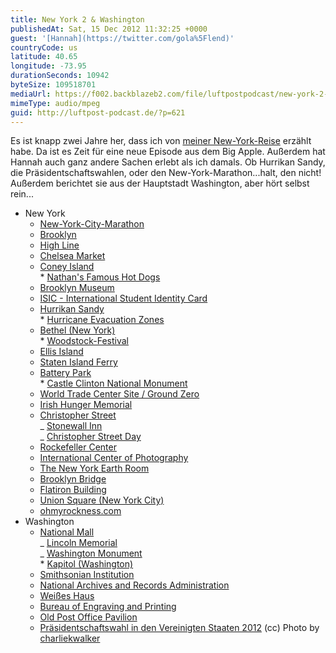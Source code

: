 ```yaml
---
title: New York 2 & Washington
publishedAt: Sat, 15 Dec 2012 11:32:25 +0000
guest: '[Hannah](https://twitter.com/gola%5Flend)'
countryCode: us
latitude: 40.65
longitude: -73.95
durationSeconds: 10942
byteSize: 109518701
mediaUrl: https://f002.backblazeb2.com/file/luftpostpodcast/new-york-2-washington.mp3
mimeType: audio/mpeg
guid: http://luftpost-podcast.de/?p=621
---
```


Es ist knapp zwei Jahre her, dass ich von [meiner New-York-Reise](http://luftpost-podcast.de/newyork/ 'New York') erzählt habe. Da ist es Zeit für eine neue Episode aus dem Big Apple. Außerdem hat Hannah auch ganz andere Sachen erlebt als ich damals. Ob Hurrikan Sandy, die Präsidentschaftswahlen, oder den New-York-Marathon...halt, den nicht! Außerdem berichtet sie aus der Hauptstadt Washington, aber hört selbst rein...

- New York
  - [New-York-City-Marathon](http://de.wikipedia.org/wiki/New-York-City-Marathon)
  - [Brooklyn](http://de.wikipedia.org/wiki/Brooklyn)
  - [High Line](http://de.wikipedia.org/wiki/High%5FLine)
  - [Chelsea Market](http://en.wikipedia.org/wiki/Chelsea%5FMarket)
  - [Coney Island](http://de.wikipedia.org/wiki/Coney%5FIsland)  
     \* [Nathan's Famous Hot Dogs](http://nathansfamous.com/PageFetch/)
  - [Brooklyn Museum](http://www.brooklynmuseum.org/)
  - [ISIC - International Student Identity Card](http://www.isic.de/)
  - [Hurrikan Sandy](http://de.wikipedia.org/wiki/Hurrikan%5FSandy)  
     \* [Hurricane Evacuation Zones](http://project.wnyc.org/news-maps/hurricane-zones/hurricane-zones.html)
  - [Bethel (New York)](http://de.wikipedia.org/wiki/Bethel%5F%28New%5FYork%29)  
     \* [Woodstock-Festival](http://de.wikipedia.org/wiki/Woodstock-Festival)
  - [Ellis Island](http://de.wikipedia.org/wiki/Ellis%5FIsland)
  - [Staten Island Ferry](http://de.wikipedia.org/wiki/Staten%5FIsland%5FFerry)
  - [Battery Park](http://de.wikipedia.org/wiki/Battery%5FPark)  
     \* [Castle Clinton National Monument](http://de.wikipedia.org/wiki/Castle%5FClinton%5FNational%5FMonument)
  - [World Trade Center Site / Ground Zero](http://de.wikipedia.org/wiki/World%5FTrade%5FCenter%5FSite)
  - [Irish Hunger Memorial](http://en.wikipedia.org/wiki/Irish%5FHunger%5FMemorial)
  - [Christopher Street](http://de.wikipedia.org/wiki/Christopher%5FStreet)  
     _ [Stonewall Inn](http://de.wikipedia.org/wiki/Stonewall%5FInn)  
     _ [Christopher Street Day](http://de.wikipedia.org/wiki/Christopher%5FStreet%5FDay)
  - [Rockefeller Center](http://de.wikipedia.org/wiki/Rockefeller%5FCenter)
  - [International Center of Photography](http://www.icp.org/)
  - [The New York Earth Room](http://www.atlasobscura.com/places/new-york-earth-room)
  - [Brooklyn Bridge](http://de.wikipedia.org/wiki/Brooklyn%5FBridge)
  - [Flatiron Building](http://de.wikipedia.org/wiki/Flatiron%5FBuilding)
  - [Union Square (New York City)](http://de.wikipedia.org/wiki/Union%5FSquare%5F%28New%5FYork%5FCity%29)
  - [ohmyrockness.com](http://www.ohmyrockness.com/)
- Washington
  - [National Mall](http://de.wikipedia.org/wiki/National%5FMall)  
     _ [Lincoln Memorial](http://de.wikipedia.org/wiki/Lincoln%5FMemorial)  
     _ [Washington Monument](http://de.wikipedia.org/wiki/Washington%5FMonument)  
     \* [Kapitol (Washington)](http://de.wikipedia.org/wiki/Kapitol%5F%28Washington%29)
  - [Smithsonian Institution](http://de.wikipedia.org/wiki/Smithsonian%5FInstitution)
  - [National Archives and Records Administration](http://de.wikipedia.org/wiki/National%5FArchives%5Fand%5FRecords%5FAdministration)
  - [Weißes Haus](http://de.wikipedia.org/wiki/Wei%C3%9Fes%5FHaus)
  - [Bureau of Engraving and Printing](http://de.wikipedia.org/wiki/Bureau%5Fof%5FEngraving%5Fand%5FPrinting)
  - [Old Post Office Pavilion](http://de.wikipedia.org/wiki/Old%5FPost%5FOffice%5FPavilion)
  - [Präsidentschaftswahl in den Vereinigten Staaten 2012](http://de.wikipedia.org/wiki/Pr%C3%A4sidentschaftswahl%5Fin%5Fden%5FVereinigten%5FStaaten%5F2012)
    (cc) Photo by [charliekwalker](http://www.flickr.com/photos/charliekwalker/)
